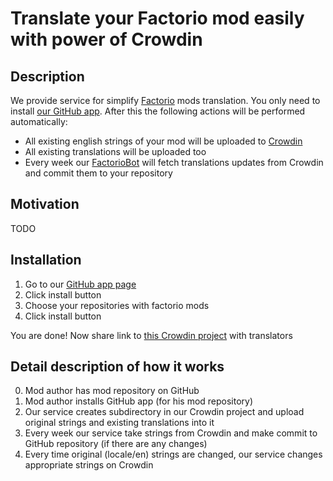 # Translate your Factorio mod easily with power of Crowdin

## Description
We provide service for simplify [Factorio](https://www.factorio.com/) mods translation. You only need to install [our GitHub app][1]. After this the following actions will be performed automatically:

* All existing english strings of your mod will be uploaded to [Crowdin](https://crowdin.com/)
* All existing translations will be uploaded too
* Every week our [FactorioBot](https://github.com/factorio-mods-helper) will fetch translations updates from Crowdin and commit them to your repository

## Motivation
TODO

## Installation
1. Go to our [GitHub app page][1]
2. Click install button
3. Choose your repositories with factorio mods
4. Click install button

You are done! Now share link to [this Crowdin project](https://crowdin.com/project/factorio-mods-localization) with translators

## Detail description of how it works
0. Mod author has mod repository on GitHub
1. Mod author installs GitHub app (for his mod repository)
2. Our service creates subdirectory in our Crowdin project and upload original strings and existing translations into it
3. Every week our service take strings from Crowdin and make commit to GitHub repository (if there are any changes)
4. Every time original (locale/en) strings are changed, our service changes appropriate strings on Crowdin 


  [1]: https://github.com/apps/factorio-mods-localization-helper
